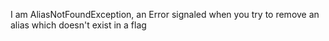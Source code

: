 I am AliasNotFoundException, an Error signaled when you try to remove an alias which doesn't exist in a flag